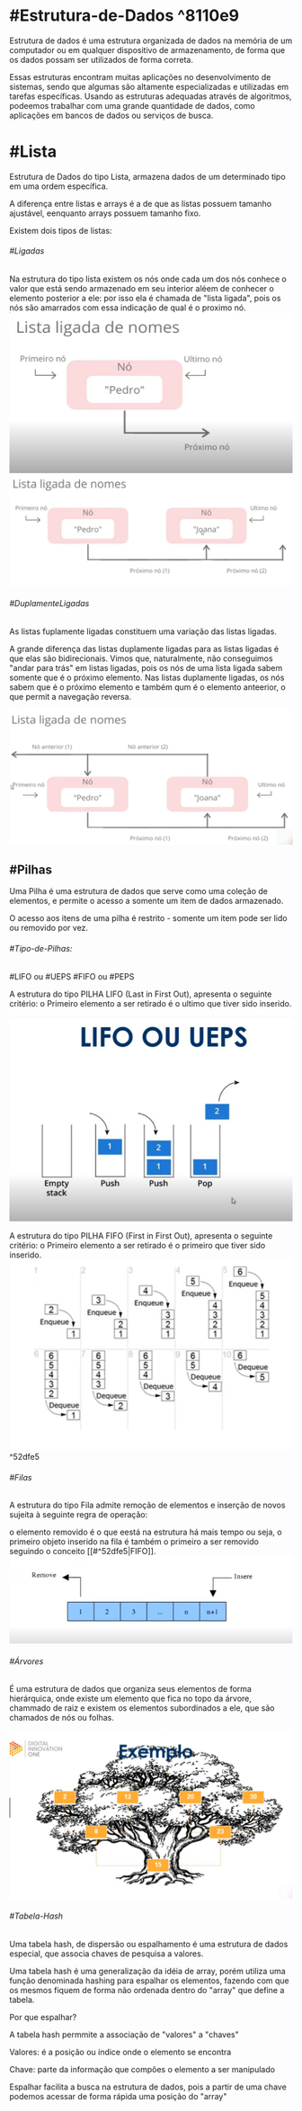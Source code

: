 # #Estrutura-de-Dados ^8110e9

Estrutura de dados é uma estrutura organizada de dados na memória de um computador ou em qualquer dispositivo de armazenamento, de forma que os dados possam ser utilizados de forma correta.

Essas estruturas encontram muitas aplicações no desenvolvimento de sistemas, sendo que algumas são altamente especializadas e utilizadas em tarefas específicas.
Usando as estruturas adequadas através de algoritmos, podeemos trabalhar com uma grande quantidade de dados, como aplicações em bancos de dados ou serviços de busca.


# #Lista

Estrutura de Dados do tipo Lista, armazena dados de um determinado tipo em uma ordem específica.

A diferença entre listas e arrays é a de que as listas possuem tamanho ajustável, eenquanto arrays possuem tamanho fixo.

Existem dois tipos de listas:

###### #Ligadas

Na estrutura do tipo lista existem os nós onde cada um dos nós conhece o valor que está sendo armazenado em seu interior aléem de conhecer o elemento posterior a ele: por isso ela é chamada de "lista ligada", pois os nós são amarrados com essa indicação de qual é o proximo nó.
![](Pasted%20image%2020220114121623.png)
![](Pasted%20image%2020220114124726.png)

###### #DuplamenteLigadas

As listas fuplamente ligadas constituem uma variação das listas ligadas.

A grande diferença das listas duplamente ligadas para as listas ligadas é que elas são bidirecionais. Vimos que, naturalmente, não conseguimos "andar para trás" em listas ligadas, pois os nós de uma lista ligada sabem somente que é o próximo elemento. Nas listas duplamente ligadas, os nós sabem que é o próximo elemento e também qum é o elemento anteerior, o que permit a navegação reversa.

![](Pasted%20image%2020220114130247.png)


## #Pilhas

Uma Pilha é uma estrutura de dados que serve como uma coleção de elementos, e permite o acesso a somente um item de dados armazenado.

O acesso aos itens de uma pilha é restrito - somente um item pode ser lido ou removido por vez.

###### #Tipo-de-Pilhas:

#LIFO ou #UEPS
#FIFO ou #PEPS 

A estrutura do tipo PILHA LIFO (Last in First Out), apresenta o seguinte critério: o Primeiro elemento a ser retirado é o ultimo que tiver sido inserido.
![](Pasted%20image%2020220114165151.png)

A estrutura do tipo PILHA FIFO (First in First Out), apresenta o seguinte critério: o Primeiro elemento a ser retirado é o primeiro que tiver sido inserido.
![](Pasted%20image%2020220114165208.png) ^52dfe5

###### #Filas 

A estrutura do tipo Fila admite remoção de elementos e inserção de novos sujeita à seguinte regra de operação: 

o elemento removido é o que eestá na estrutura há mais tempo ou seja, o primeiro objeto inserido na fila é também o primeiro a ser removido seguindo o conceito [[#^52dfe5|FIFO]].
	![](Pasted%20image%2020220114170007.png)


###### #Árvores

É uma estrutura de dados que organiza seus elementos de forma hierárquica, onde existe um elemento que fica no topo da árvore, chammado de raiz e existem os elementos subordinados a ele, que são chamados de nós ou folhas.

![](Pasted%20image%2020220118122546.png)

###### #Tabela-Hash

Uma tabela hash, de dispersão ou espalhamento é uma estrutura de dados especial, que associa chaves de pesquisa a valores.

Uma tabela hash é uma generalização da idéia de array, porém utiliza uma função denominada hashing para espalhar os elementos, fazendo com que os mesmos fiquem de forma não ordenada dentro do "array" que define a tabela.

Por que espalhar?

A tabela hash permmite a associação de "valores" a "chaves"

Valores: é a posição ou índice onde o elemento se encontra

Chave: parte da informação que compões o elemento a ser manipulado

Espalhar facilita a busca na estrutura de dados, pois a partir de uma chave podemos acessar de forma rápida uma posição do "array"

